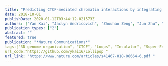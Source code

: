 ```yaml
---
title: "Predicting CTCF-mediated chromatin interactions by integrating genomic and epigenomic features"
date: 2018-10-01
publishDate: 2020-01-12T03:44:12.021573Z
authors: ["Yan Kai", "Jaclyn Andricovich", "Zhouhao Zeng", "Jun Zhu", "Alexandros Tzatsos", "Weiqun Peng"]
publication_types: ["2"]
abstract: ""
featured: true
publication: "*Nature Communications*"
tags:["3D genome organization", "CTCF", "Loops", "Insulator", "Super-Enhancer"]
url_code:"https://github.com/ykai16/Lollipop "
url_link: "https://www.nature.com/articles/s41467-018-06664-6.pdf "
---
```


